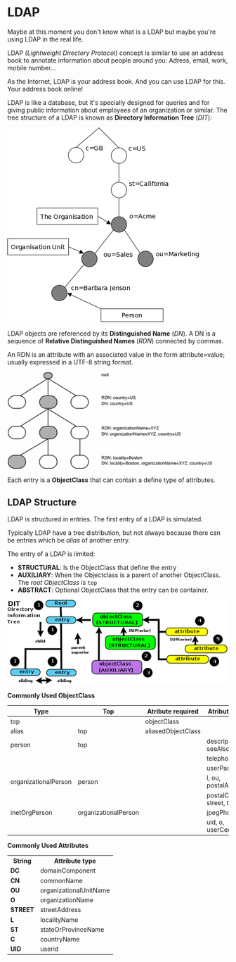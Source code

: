 # LDAP

Maybe at this moment you don't know what is a LDAP but maybe you're using LDAP in the real life.

LDAP *(Lightweight Directory Protocol)* concept is similar to use an address book to annotate information about people around you: Adress, email, work, mobile number...

As the Internet, LDAP is your address book. And you can use LDAP for this. Your address book online!

LDAP is like a database, but it's specially designed for queries and for giving public information about employees of an organization or similar. The tree structure of a LDAP is known as **Directory Information Tree** (*DIT*):

![](../../assets/ldap-node.png)

LDAP objects are referenced by its **Distinguished Name** (*DN*). A DN is a sequence of **Relative Distinguished Names** (*RDN*) connected by commas.

An RDN is an attribute with an associated value in the form attribute=value; usually expressed in a UTF-8 string format.

![](../../assets/ldap-tree.png)


Each entry is a **ObjectClass** that can contain a define type of attributes.

## LDAP Structure

LDAP is structured in entries. The first entry of a LDAP is simulated.

Typically LDAP have a tree distribution, but not always because there can be entries which be *alias* of another entry.

The entry of a LDAP is limited:

* **STRUCTURAL**: Is the ObjectClass that define the entry
* **AUXILIARY**: When the Objectclass is a parent of another ObjectClass. The *root ObjectClass* is `top`
* **ABSTRACT**: Optional ObjectClass that the entry can be container.

![](../../assets/ldap-structure.png)

**Commonly Used ObjectClass**

| Type                 | Top                  | Atribute required  | Atribute Optional             |
|----------------------|----------------------|--------------------|-------------------------------|
| top                  |                      | objectClass        |                               |
| alias                | top                  | aliasedObjectClass |                               |
| person               | top                  |                    | description, seeAlso,         |
|                      |                      |                    | telephoneNumber,              |
|                      |                      |                    | userPassword                  |
| organizationalPerson | person               |                    | l, ou, postalAdress,          |
|                      |                      |                    | postalCode, st, street, title |
| inetOrgPerson        | organizationalPerson |                    | jpegPhoto, mail,              |
|                      |                      |                    | uid, o, userCertificate,...   |

**Commonly Used Attributes**

<table>
<tbody><tr><th>String</th><th>Attribute type</th></tr>
<tr><td><strong>DC</strong></td><td>domainComponent</td></tr>
<tr><td><strong>CN</strong></td><td>commonName</td></tr>
<tr><td><strong>OU</strong></td><td>organizationalUnitName</td></tr>
<tr><td><strong>O</strong></td><td>organizationName</td></tr>
<tr><td><strong>STREET</strong></td><td>streetAddress</td></tr>
<tr><td><strong>L</strong></td><td>localityName</td></tr>
<tr><td><strong>ST</strong></td><td>stateOrProvinceName</td></tr>
<tr><td><strong>C</strong></td><td>countryName</td></tr>
<tr><td><strong>UID</strong></td><td>userid</td></tr>
</tbody></table>
